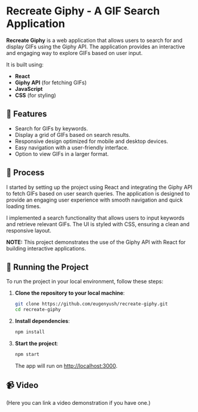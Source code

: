 
# Recreate Giphy - A GIF Search Application

**Recreate Giphy** is a web application that allows users to search for and display GIFs using the Giphy API. The application provides an interactive and engaging way to explore GIFs based on user input.

It is built using:

- **React**
- **Giphy API** (for fetching GIFs)
- **JavaScript**
- **CSS** (for styling)

## 👾 Features

- Search for GIFs by keywords.
- Display a grid of GIFs based on search results.
- Responsive design optimized for mobile and desktop devices.
- Easy navigation with a user-friendly interface.
- Option to view GIFs in a larger format.

## 📒 Process

I started by setting up the project using React and integrating the Giphy API to fetch GIFs based on user search queries. The application is designed to provide an engaging user experience with smooth navigation and quick loading times.

I implemented a search functionality that allows users to input keywords and retrieve relevant GIFs. The UI is styled with CSS, ensuring a clean and responsive layout.

**NOTE:** This project demonstrates the use of the Giphy API with React for building interactive applications.

## 🚦 Running the Project

To run the project in your local environment, follow these steps:

1. **Clone the repository to your local machine**:
   
   ```bash
   git clone https://github.com/eugenyush/recreate-giphy.git
   cd recreate-giphy
   ```

2. **Install dependencies**:

   ```bash
   npm install
   ```

3. **Start the project**:

   ```bash
   npm start
   ```

   The app will run on [http://localhost:3000](http://localhost:3000).

## 📹 Video

(Here you can link a video demonstration if you have one.)
